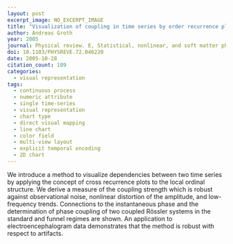 ```yaml
---
layout: post
excerpt_image: NO_EXCERPT_IMAGE
title: "Visualization of coupling in time series by order recurrence plots."
author: Andreas Groth
year: 2005
journal: Physical review. E, Statistical, nonlinear, and soft matter physics
doi: 10.1103/PHYSREVE.72.046220
date: 2005-10-28
citation_count: 109
categories:
  - visual representation
tags:
  - continuous process
  - numeric attribute
  - single time-series
  - visual representation
  - chart type
  - direct visual mapping
  - line chart
  - color field
  - multi-view layout
  - explicit temporal encoding
  - 2D chart
---
```

We introduce a method to visualize dependencies between two time series by applying the concept of cross recurrence plots to the local ordinal structure. We derive a measure of the coupling strength which is robust against observational noise, nonlinear distortion of the amplitude, and low-frequency trends. Connections to the instantaneous phase and the determination of phase coupling of two coupled Rössler systems in the standard and funnel regimes are shown. An application to electroencephalogram data demonstrates that the method is robust with respect to artifacts.
